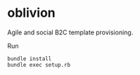oblivion
========

Agile and social B2C template provisioning.

Run

    bundle install
    bundle exec setup.rb

